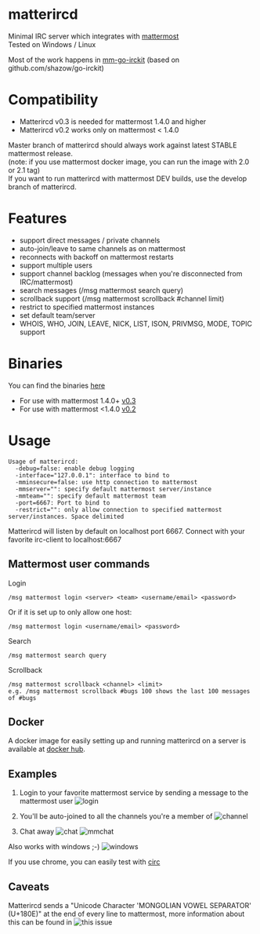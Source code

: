 # matterircd

Minimal IRC server which integrates with [mattermost](https://www.mattermost.org)  
Tested on Windows / Linux

Most of the work happens in [mm-go-irckit](https://github.com/42wim/mm-go-irckit) (based on github.com/shazow/go-irckit)

# Compatibility

* Matterircd v0.3 is needed for mattermost 1.4.0 and higher
* Matterircd v0.2 works only on mattermost < 1.4.0

Master branch of matterircd should always work against latest STABLE mattermost release.  
(note: if you use mattermost docker image, you can run the image with 2.0 or 2.1 tag)   
If you want to run matterircd with mattermost DEV builds, use the develop branch of matterircd.

# Features

* support direct messages / private channels
* auto-join/leave to same channels as on mattermost
* reconnects with backoff on mattermost restarts
* support multiple users
* support channel backlog (messages when you're disconnected from IRC/mattermost)
* search messages (/msg mattermost search query)
* scrollback support (/msg mattermost scrollback #channel limit)
* restrict to specified mattermost instances
* set default team/server
* WHOIS, WHO, JOIN, LEAVE, NICK, LIST, ISON, PRIVMSG, MODE, TOPIC support

# Binaries

You can find the binaries [here](https://github.com/42wim/matterircd/releases/)
* For use with mattermost 1.4.0+ [v0.3](https://github.com/42wim/matterircd/releases/tag/v0.3)
* For use with mattermost <1.4.0 [v0.2](https://github.com/42wim/matterircd/releases/tag/v0.2)

# Usage

```
Usage of matterircd:
  -debug=false: enable debug logging
  -interface="127.0.0.1": interface to bind to
  -mminsecure=false: use http connection to mattermost
  -mmserver="": specify default mattermost server/instance
  -mmteam="": specify default mattermost team
  -port=6667: Port to bind to
  -restrict="": only allow connection to specified mattermost server/instances. Space delimited
```

Matterircd will listen by default on localhost port 6667.
Connect with your favorite irc-client to localhost:6667

## Mattermost user commands

Login

```
/msg mattermost login <server> <team> <username/email> <password>
```

Or if it is set up to only allow one host:

```
/msg mattermost login <username/email> <password>
```

Search
```
/msg mattermost search query
```

Scrollback
```
/msg mattermost scrollback <channel> <limit>
e.g. /msg mattermost scrollback #bugs 100 shows the last 100 messages of #bugs
```

## Docker

A docker image for easily setting up and running matterircd on a server is available at [docker hub](https://hub.docker.com/r/xyproto/matterircd/).

## Examples

1. Login to your favorite mattermost service by sending a message to the mattermost user
![login](http://snag.gy/aAop5.jpg)

2. You'll be auto-joined to all the channels you're a member of
![channel](http://snag.gy/IzlXR.jpg)

3. Chat away
![chat](http://snag.gy/JyFd7.jpg)
![mmchat](http://snag.gy/3qMd1.jpg)

Also works with windows ;-)
![windows](http://snag.gy/cGSCA.jpg)

If you use chrome, you can easily test with [circ](https://chrome.google.com/webstore/detail/circ/bebigdkelppomhhjaaianniiifjbgocn?hl=en-US)

## Caveats

Matterircd sends a "Unicode Character 'MONGOLIAN VOWEL SEPARATOR' (U+180E)" at the end of every line to mattermost, more information about this can be found in ![this issue](https://github.com/42wim/matterircd/issues/24)

